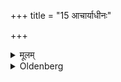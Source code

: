 +++
title = "15 आचार्याधीनः"

+++

<details><summary>मूलम्</summary>

आचार्याधीनः १५
</details>

<details><summary>Oldenberg</summary>

15. Let him be devoted to his teacher.
</details>
